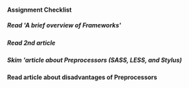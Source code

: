 #### Assignment Checklist

##### Read 'A brief overview of Frameworks'

##### Read 2nd article

##### Skim 'article about Preprocessors (SASS, LESS, and Stylus)

#### Read article about disadvantages of Preprocessors